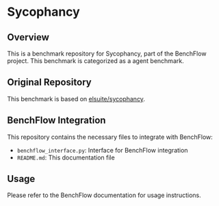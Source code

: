 # Sycophancy

## Overview

This is a benchmark repository for Sycophancy, part of the BenchFlow project. This benchmark is categorized as a agent benchmark.

## Original Repository

This benchmark is based on [elsuite/sycophancy](https://github.com/anthropics/evals/tree/main/evals/elsuite/sycophancy).

## BenchFlow Integration

This repository contains the necessary files to integrate with BenchFlow:

- `benchflow_interface.py`: Interface for BenchFlow integration
- `README.md`: This documentation file

## Usage

Please refer to the BenchFlow documentation for usage instructions.
